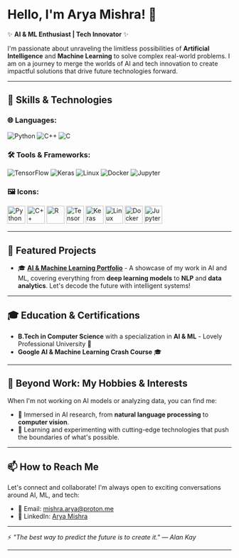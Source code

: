# Hello, I'm Arya Mishra! 👋

✨ **AI & ML Enthusiast | Tech Innovator** ✨

I'm passionate about unraveling the limitless possibilities of **Artificial Intelligence** and **Machine Learning** to solve complex real-world problems. I am on a journey to merge the worlds of AI and tech innovation to create impactful solutions that drive future technologies forward.

---
## 🚀 Skills & Technologies

### 🌐 Languages:
![Python](https://img.shields.io/badge/Python-3776AB?style=for-the-badge&logo=python&logoColor=white)
![C++](https://img.shields.io/badge/C++-00599C?style=for-the-badge&logo=cplusplus&logoColor=white)
![C](https://img.shields.io/badge/C-00599C?style=for-the-badge&logo=c&logoColor=white)


### 🛠️ Tools & Frameworks:
![TensorFlow](https://img.shields.io/badge/TensorFlow-FF6F00?style=for-the-badge&logo=tensorflow&logoColor=white)
![Keras](https://img.shields.io/badge/Keras-D00000?style=for-the-badge&logo=keras&logoColor=white)
![Linux](https://img.shields.io/badge/Linux-FCC624?style=for-the-badge&logo=linux&logoColor=black)
![Docker](https://img.shields.io/badge/Docker-2496ED?style=for-the-badge&logo=docker&logoColor=white)
![Jupyter](https://img.shields.io/badge/Jupyter-F37626?style=for-the-badge&logo=jupyter&logoColor=white)

### 🖼️ Icons:
<p align="left">
  <img src="https://cdn.jsdelivr.net/gh/devicons/devicon/icons/python/python-original.svg" alt="Python" width="40" height="40"/> 
  <img src="https://cdn.jsdelivr.net/gh/devicons/devicon/icons/cplusplus/cplusplus-original.svg" alt="C++" width="40" height="40"/> 
  <img src="https://cdn.jsdelivr.net/gh/devicons/devicon/icons/r/r-original.svg" alt="R" width="40" height="40"/> 
  <img src="https://cdn.jsdelivr.net/gh/devicons/devicon/icons/tensorflow/tensorflow-original.svg" alt="TensorFlow" width="40" height="40"/>
  <img src="https://cdn.jsdelivr.net/gh/devicons/devicon/icons/keras/keras-original.svg" alt="Keras" width="40" height="40"/> 
  <img src="https://cdn.jsdelivr.net/gh/devicons/devicon/icons/linux/linux-original.svg" alt="Linux" width="40" height="40"/> 
  <img src="https://cdn.jsdelivr.net/gh/devicons/devicon/icons/docker/docker-original.svg" alt="Docker" width="40" height="40"/> 
  <img src="https://cdn.jsdelivr.net/gh/devicons/devicon/icons/jupyter/jupyter-original.svg" alt="Jupyter" width="40" height="40"/> 
</p>

---

## 🔧 Featured Projects

- 🎓 **[AI & Machine Learning Portfolio](https://github.com/AryaMishra/ai-ml-portfolio)** - A showcase of my work in AI and ML, covering everything from **deep learning models** to **NLP** and **data analytics**. Let's decode the future with intelligent systems!

---

## 🎓 Education & Certifications

- **B.Tech in Computer Science** with a specialization in **AI & ML** - Lovely Professional University 🏫
- **Google AI & Machine Learning Crash Course** 🎓

---

## 🎯 Beyond Work: My Hobbies & Interests

When I'm not working on AI models or analyzing data, you can find me:
- 🧠 Immersed in AI research, from **natural language processing** to **computer vision**.
- 📖 Learning and experimenting with cutting-edge technologies that push the boundaries of what's possible.

---

## 📫 How to Reach Me
Let's connect and collaborate! I'm always open to exciting conversations around AI, ML, and tech:
- 📧 Email: [mishra.arya@proton.me](mailto:mishra.arya@proton.me)
- 🔗 LinkedIn: [Arya Mishra](https://www.linkedin.com/in/arya-mishra-a4b274320?utm_source=share&utm_campaign=share_via&utm_content=profile&utm_medium=android_app)

---

⚡️ *"The best way to predict the future is to create it." — Alan Kay*

---


